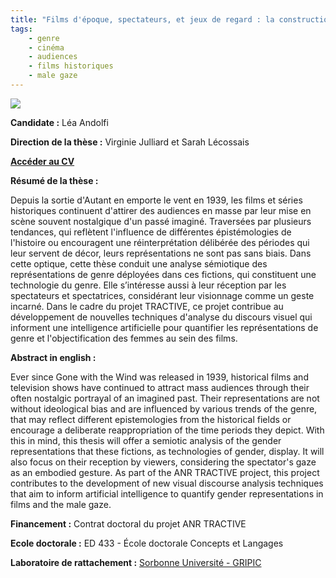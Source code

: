 ```yaml
---
title: "Films d'époque, spectateurs, et jeux de regard : la construction du genre à travers le temps par le dispositif visuel du cinéma"
tags:
    - genre
    - cinéma
    - audiences
    - films historiques
    - male gaze
---
```


![](camera.jpg)

**Candidate :** Léa Andolfi

**Direction de la thèse :** Virginie Julliard et Sarah Lécossais 

[**Accéder au CV**](../../membres/andolfi_lea)

**Résumé de la thèse :** 

Depuis la sortie d'Autant en emporte le vent en 1939, les films et séries historiques continuent d'attirer des audiences en masse par leur mise en scène souvent nostalgique d'un passé imaginé. Traversées par plusieurs tendances, qui reflètent l'influence de différentes épistémologies de l'histoire ou encouragent une réinterprétation délibérée des périodes qui leur servent de décor, leurs représentations ne sont pas sans biais. Dans cette optique, cette thèse conduit une analyse sémiotique des représentations de genre déployées dans ces fictions, qui constituent une technologie du genre. Elle s’intéresse aussi à leur réception par les spectateurs et spectatrices, considérant leur visionnage comme un geste incarné. Dans le cadre du projet TRACTIVE, ce projet contribue au développement de nouvelles techniques d'analyse du discours visuel qui informent une intelligence artificielle pour quantifier les représentations de genre et l'objectification des femmes au sein des films. 

**Abstract in english :**

Ever since Gone with the Wind was released in 1939, historical films and television shows have continued to attract mass audiences through their often nostalgic portrayal of an imagined past. Their representations are not without ideological bias and are influenced by various trends of the genre, that may reflect different epistemologies from the historical fields or encourage a deliberate reappropriation of the time periods they depict. With this in mind, this thesis will offer a semiotic analysis of the gender representations that these fictions, as technologies of gender, display. It will also focus on their reception by viewers, considering the spectator's gaze as an embodied gesture. As part of the ANR TRACTIVE project, this project contributes to the development of new visual discourse analysis techniques that aim to inform artificial intelligence to quantify gender representations in films and the male gaze.

**Financement :** Contrat doctoral du projet ANR TRACTIVE 

**Ecole doctorale :** ED 433 - École doctorale Concepts et Langages

**Laboratoire de rattachement :** [Sorbonne Université - GRIPIC](https://www.gripic.fr/)